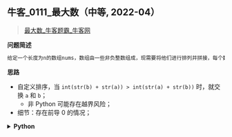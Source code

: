 ## 牛客_0111_最大数（中等, 2022-04）
<!--info
tags: [排序]
source: 牛客
level: 中等
number: '0111'
name: 最大数
companies: []
-->

> [最大数_牛客题霸_牛客网](https://www.nowcoder.com/practice/fc897457408f4bbe9d3f87588f497729)

<summary><b>问题简述</b></summary>

```txt
给定一个长度为n的数组nums，数组由一些非负整数组成，现需要将他们进行排列并拼接，每个数不可拆分，使得最后的结果最大，返回值需要是string类型，否则可能会溢出。
```

<!-- 
<details><summary><b>详细描述</b></summary>

```txt
```

</details>
-->

<!-- <div align="center"><img src="../../../_assets/xxx.png" height="300" /></div> -->

<summary><b>思路</b></summary>

- 自定义排序，当 `int(str(b) + str(a)) > int(str(a) + str(b))` 时，就交换 `a` 和 `b`；
    - 非 Python 可能存在越界风险；
- 细节：存在前导 0 的情况；

<details><summary><b>Python</b></summary>

```python
class Solution:
    def solve(self , nums: List[int]) -> str:
        
        from functools import cmp_to_key
        
        def cmp(a, b):
            # return int(str(b) + str(a)) - int(str(a) + str(b))  # 可能越界
            return 1 if str(b) + str(a) > str(a) + str(b) else -1  # else 0  会出错
        
        nums = sorted(nums, key=cmp_to_key(cmp))
        if nums[0] == 0:
            return '0'
        return ''.join(map(str, nums))
```

</details>

